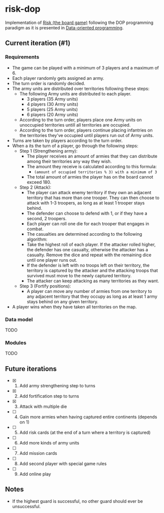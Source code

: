 # risk-dop

Implementation of [Risk (the board game)](<https://en.wikipedia.org/wiki/Risk_(game)>) following the DOP programming paradigm as it is presented in [Data-oriented programming](https://www.manning.com/books/data-oriented-programming).

## Current iteration (#1)

### Requirements

- The game can be played with a minimum of 3 players and a maximum of 6.
- Each player randomly gets assigned an army.
- The turn order is randomly decided.
- The army units are distributed over territories following these steps:
  - The following Army units are distributed to each player.
    - 3 players (35 Army units)
    - 4 players (30 Army units)
    - 5 players (25 Army units)
    - 6 players (20 Army units)
  - According to the turn order, players place one Army units on unoccupied territories untill all territories are occupied.
  - According to the turn order, players continue placing infantries on the territories they've occupied until players run out of Army units.
- Turns are taken by players according to the turn order.
- When a its the turn of a player, go through the following steps:
  - Step 1 (Strengthening army):
    - The player receives an amount of armies that they can distribute among their territories any way they wish.
    - The amount they receive is calculated according to this formula:
      - `(amount of occupied territories % 3) with a minimum of 3`
    - The total amount of armies the player has on the board cannot exceed 180.
  - Step 2 (Attack):
    - The player can attack enemy territory if they own an adjacent territory that has more than one trooper. They can then choose to attack with 1-3 troopers, as long as at least 1 trooper stays behind.
    - The defender can choose to defend with 1, or if they have a second, 2 troopers.
    - Each player can roll one die for each trooper that engages in combat.
    - The casualties are determined according to the following algorithm:
    - Take the highest roll of each player. If the attacker rolled higher, the defender has one casualty, otherwise the attacker has a casualty. Remove the dice and repeat with the remaining dice until one player runs out.
    - If the defender is left with no troops left on their territory, the territory is captured by the attacker and the attacking troops that survived must move to the newly captured territory.
    - The attacker can keep attacking as many territories as they want.
  - Step 3 (Fortify positions):
    - A player can move any number of armies from one territory to any adjacent territory that they occupy as long as at least 1 army stays behind on any given territory.
- A player wins when they have taken all territories on the map.

### Data model

TODO

### Modules

TODO

###

## Future iterations

- [x] 1. Add army strengthening step to turns
- [x] 2. Add fortification step to turns
- [x] 3. Attack with multiple die
- [ ] 4. Gain more armies when having captured entire continents (depends on 1)
- [ ] 5. Add risk cards (at the end of a turn where a territory is captured)
- [ ] 6. Add more kinds of army units
- [ ] 7. Add mission cards
- [ ] 8. Add second player with special game rules
- [ ] 9. Add online play

## Notes

- If the highest guard is successful, no other guard should ever be unsuccessful.
